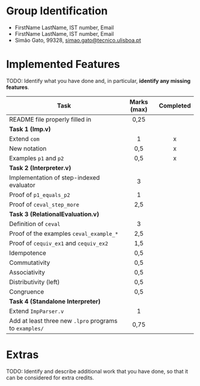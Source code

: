 # Group Identification

 - FirstName LastName, IST number, Email
 - FirstName LastName, IST number, Email
 - Simão Gato, 99328, simao.gato@tecnico.ulisboa.pt

# Implemented Features
TODO: Identify what you have done and, in particular, **identify any missing features**.

| Task                                                   | Marks (max) | Completed |
| ------------------------------------------------------ | :---------: | :-------: |
| README file properly filled in                         |    0,25     |           |
| **Task 1 (Imp.v)**                                     |             |           |
| Extend `com`                                           |      1      |     x     |
| New notation                                           |     0,5     |     x     |
| Examples `p1` and `p2`                                 |     0,5     |     x     |
| **Task 2 (Interpreter.v)**                             |             |           |
| Implementation of step-indexed evaluator               |      3      |           |
| Proof of `p1_equals_p2`                                |      1      |           |
| Proof of `ceval_step_more`                             |     2,5     |           |
| **Task 3 (RelationalEvaluation.v)**                    |             |           |
| Definition of `ceval`                                  |      3      |           |
| Proof of the examples `ceval_example_*`                |     2,5     |           |
| Proof of `cequiv_ex1` and `cequiv_ex2`                 |     1,5     |           |
| Idempotence                                            |     0,5     |           |
| Commutativity                                          |     0,5     |           |
| Associativity                                          |     0,5     |           |
| Distributivity (left)                                  |     0,5     |           |
| Congruence                                             |     0,5     |           |
| **Task 4 (Standalone Interpreter)**                    |             |           |
| Extend `ImpParser.v`                                   |      1      |           |
| Add at least three new `.lpro` programs to `examples/` |    0,75     |           |

# Extras
TODO: Identify and describe additional work that you have done,
      so that it can be considered for extra credits.
